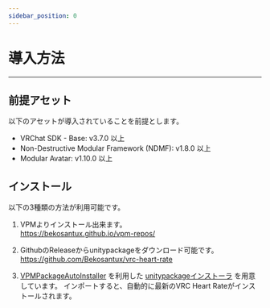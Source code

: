 ```yaml
---
sidebar_position: 0
---
```


# 導入方法
<hr/>

## 前提アセット
以下のアセットが導入されていることを前提とします。  
- VRChat SDK - Base: v3.7.0 以上
- Non-Destructive Modular Framework (NDMF): v1.8.0 以上
- Modular Avatar: v1.10.0 以上

## インストール
以下の3種類の方法が利用可能です。

1. VPMよりインストール出来ます。  
   https://bekosantux.github.io/vpm-repos/

1. GithubのReleaseからunitypackageをダウンロード可能です。  
   https://github.com/Bekosantux/vrc-heart-rate

1. [VPMPackageAutoInstaller](https://github.com/anatawa12/VPMPackageAutoInstaller) を利用した [unitypackageインストーラ](pathname:///file/VRCHeartRate_Installer.unitypackage) を用意しています。
   インポートすると、自動的に最新のVRC Heart Rateがインストールされます。